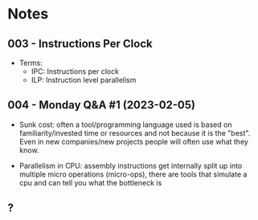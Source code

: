 # Notes

## 003 - Instructions Per Clock

- Terms:
  - IPC: Instructions per clock
  - ILP: Instruction level parallelism

## 004 - Monday Q&A #1 (2023-02-05)

- Sunk cost: often a tool/programming language used is based on familiarity/invested time or resources and not because it is the "best". Even in new companies/new projects people will often use what they know.

- Parallelism in CPU: assembly instructions get internally split up into multiple micro operations (micro-ops), there are tools that simulate a cpu and can tell you what the bottleneck is

## ?
